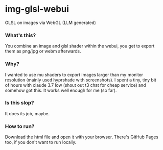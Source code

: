 # img-glsl-webui
GLSL on images via WebGL (LLM generated)

### What's this?
You combine an image and glsl shader within the webui, you get to export them as png/jpg or webm afterwards.

### Why?
I wanted to use mu shaders to export images larger than my monitor resolution (mainly used hyprshade with screenshots). I spent a tiny, tiny bit of hours with claude 3.7 low (shout out t3 chat for cheap service) and somehow got this. It works well enough for me (so far).

### Is this slop?
It does its job, maybe.

### How to run?
Download the html file and open it with your browser. There's GitHub Pages too, if you don't want to run locally.
